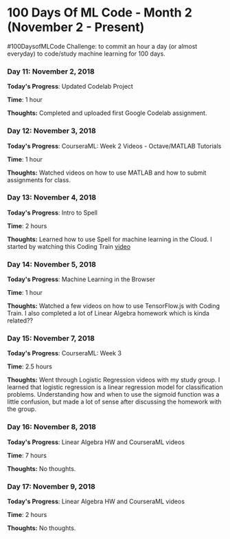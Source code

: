# 100 Days Of ML Code - Month 2 (November 2 - Present)
 #100DaysofMLCode Challenge: to commit an hour a day (or almost everyday) to code/study machine learning for 100 days.

### Day 11: November 2, 2018

**Today's Progress**: Updated Codelab Project

**Time**: 1 hour

**Thoughts:** Completed and uploaded first Google Codelab assignment.


### Day 12: November 3, 2018

**Today's Progress**: CourseraML: Week 2 Videos - Octave/MATLAB Tutorials

**Time**: 1 hour

**Thoughts:** Watched videos on how to use MATLAB and how to submit assignments for class.


### Day 13: November 4, 2018

**Today's Progress**: Intro to Spell

**Time**: 2 hours

**Thoughts:** Learned how to use Spell for machine learning in the Cloud. I started by watching this Coding Train [video](https://youtu.be/ggBOAPtFjYU)


### Day 14: November 5, 2018

**Today's Progress**: Machine Learning in the Browser

**Time**: 1 hour  

**Thoughts:** Watched a few videos on how to use TensorFlow.js with Coding Train. I also completed a lot of Linear Algebra homework which is kinda related??


### Day 15: November 7, 2018

**Today's Progress**: CourseraML: Week 3

**Time**: 2.5 hours

**Thoughts:** Went through Logistic Regression videos with my study group. I learned that logistic regression is a linear regression model for classification problems. Understanding how and when to use the sigmoid function was a little confusion, but made a lot of sense after discussing the homework with the group.

### Day 16: November 8, 2018

**Today's Progress**: Linear Algebra HW and CourseraML videos

**Time**: 7 hours

**Thoughts:** No thoughts.


### Day 17: November 9, 2018

**Today's Progress**: Linear Algebra HW and CourseraML videos

**Time**: 2 hours

**Thoughts:** No thoughts.


<!--
### Day 18: November 10, 2018

**Today's Progress**: Linear Algebra HW and CourseraML videos

**Time**: 2 hours

**Thoughts:** No thoughts.

Completing the first MATLAB assignment in my Coursera class. I will probably use Jupyter Notebooks for uploading my assignments to GitHub as it is easier to use and better for graphing.

***Include a link to Assignment on Github here***
**Link to Project**: [ ](https://github.com/carlymichele) -->
